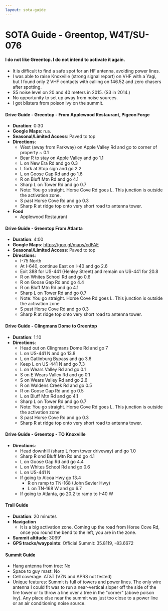 ```yaml
---
layout: sota-guide
---
```

# SOTA Guide - Greentop, W4T/SU-076

#### I do not like Greentop.  I do not intend to activate it again.  

* It is difficult to find a safe spot for an HF antenna, avoiding power lines.
* I was able to raise Knoxville (strong signal report) on VHF with a Yagi, but I found only 2 VHF contacts with calling on 146.52 and zero chasers after spotting.
* S5 noise level on 20 and 40 meters in 2015.  (S3 in 2014.)
* No opportunity to set up away from noise sources.
* I got blisters from poison ivy on the summit.

#### Drive Guide - Greentop - From Applewood Restaurant, Pigeon Forge

* **Duration**: 0:30
* **Google Maps**: n.a. 
* **Seasonal/Limited Access**: Paved to top
* **Directions**:
    * West (away from Parkway) on Apple Valley Rd and go to corner of property ~ 0.1
    * Bear R to stay on Apple Valley and go 1.1
    * L on New Era Rd and go 0.3
    * L fork at Stop sign and go 2.2
    * L on Goose Gap Rd and go 1.6
    * R on Bluff Mtn Rd and go 4.1
    * Sharp L on Tower Rd and go 0.7
    * Note: You go straight.  Horse Cove Rd goes L.  This junction is outside the activation zone.
    * S past Horse Cove Rd and go 0.3
    * Sharp R at ridge top onto very short road to antenna tower.
* **Food**
    * Applewood Restaurant

#### Drive Guide - Greentop From Atlanta
* **Duration**: 4:00
* **Google Maps**: https://goo.gl/maps/cdFAE
* **Seasonal/Limited Access**: Paved to top
* **Directions**:
    * I-75 North
    * At I-640, continue East on I-40 and go 2.6
    * Exit 388 for US-441 (Henley Street) and remain on US-441 for 20.8
    * R on Whites School Rd and go 0.6
    * R on Goose Gap Rd and go 4.4
    * R on Bluff Mtn Rd and go 4.1
    * Sharp L on Tower Rd and go 0.7
    * Note: You go straight.  Horse Cove Rd goes L.  This junction is outside the activation zone
    * S past Horse Cove Rd and go 0.3
    * Sharp R at ridge top onto very short road to antenna tower.

#### Drive Guide - Clingmans Dome to Greentop
* **Duration**: 1:10
* **Directions**:
    * Head out on Clingmans Dome Rd and go 7
    * L on US-441 N and go 13.8
    * L on Gatlinburg Bypass and go 3.6
    * Keep L on US-441 N and go 7.3
    * L on Wears Valley Rd and go 0.1
    * S on E Wears Valley Rd and go 0.1
    * S on Wears Valley Rd and go 2.6
    * R on Waldens Creek Rd and go 0.5
    * R on Goose Gap Rd and go 0.5
    * L on Bluff Mtn Rd and go 4.1
    * Sharp L on Tower Rd and go 0.7
    * Note: You go straight.  Horse Cove Rd goes L.  This junction is outside the activation zone
    * S past Horse Cove Rd and go 0.3
    * Sharp R at ridge top onto very short road to antenna tower.

#### Drive Guide - Greentop - TO Knoxville
* **Directions**:
    * Head downhill (sharp L from tower driveway) and go 1.0
    * Sharp R ond Bluff Mtn Rd and go 4.1
    * L on Goose Gap Rd and go 4.4
    * L on Whites School Rd and go 0.6
    * L on US-441 N
    * If going to Alcoa Hwy go 13.4
        * R on ramp to TN-168 (John Sevier Hwy)
        * L on TN-168 W and go 6.7
    * If going to Atlanta, go 20.2 to ramp to I-40 W

#### Trail Guide

* **Duration**: 20 minutes
* **Navigation**
    * It is a big activation zone.  Coming up the road from Horse Cove Rd, once you round the bend to the left, you are in the zone.
* **Summit altitude**: 3069'
* **GPS tracks/waypoints**: Official Summit: 35.8119, -83.6672

#### Summit Guide

* Hang antenna from tree: No
* Space to guy mast: No
* Cell coverage: AT&T (VZN and APRS not tested)
* Unique features: Summit is full of towers and power lines.  The only wire antenna I could fit was to run a near-vertical sloper off the side of the fire tower or to throw a line over a tree in the "corner" (above poison ivy).  Any place else near the summit was just too close to a power line or an air conditioning noise source.
